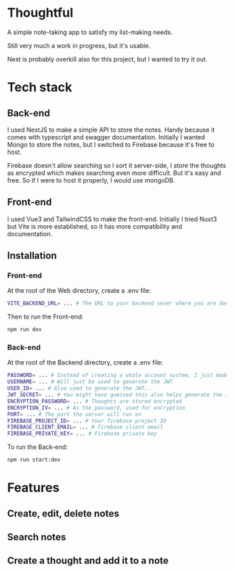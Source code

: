 # Thoughtful

A simple note-taking app to satisfy my list-making needs.

Still very much a work in progress, but it's usable.

Nest is probably overkill also for this project, but I wanted to try it out. 

# Tech stack

## Back-end

I used NestJS to make a simple API to store the notes. Handy because it comes with typescript and swagger documentation. Initially I wanted Mongo to store the notes, but I switched to Firebase because it's free to host.

Firebase doesn't allow searching so I sort it server-side, I store the thoughts as encrypted which makes searching even more difficult. But it's easy and free. So if I were to host it properly, I would use mongoDB.

## Front-end

I used Vue3 and TailwindCSS to make the front-end. Initially I tried Nuxt3 but Vite is more established, so it has more compatibility and documentation.

## Installation

### Front-end

At the root of the Web directory, create a .env file:
```bash
VITE_BACKEND_URL= ... # The URL to your backend sever where you are doubtlessly running the backend files
```

Then to run the Front-end:
```bash
npm run dev
```

### Back-end

At the root of the Backend directory, create a .env file:
```bash
PASSWORD= ... # Instead of creating a whole account system, I just made a password system to generate a JWT and access the API
USERNAME= ... # Will just be used to generate the JWT
USER_ID= ... # Also used to generate the JWT...
JWT_SECRET= ... # You might have guessed this also helps generate the JWT
ENCRYPTION_PASSWORD= ... # Thoughts are stored encrypted
ENCRYPTION_IV= ... # As the password, used for encryption
PORT= ... # The port the server will run on
FIREBASE_PROJECT_ID= ... # Your firebase project ID
FIREBASE_CLIENT_EMAIL= ... # Firebase client email
FIREBASE_PRIVATE_KEY= ... # Firebase private key
```

To run the Back-end:
```bash
npm run start:dev
```


# Features

## Create, edit, delete notes
## Search notes
## Create a thought and add it to a note
